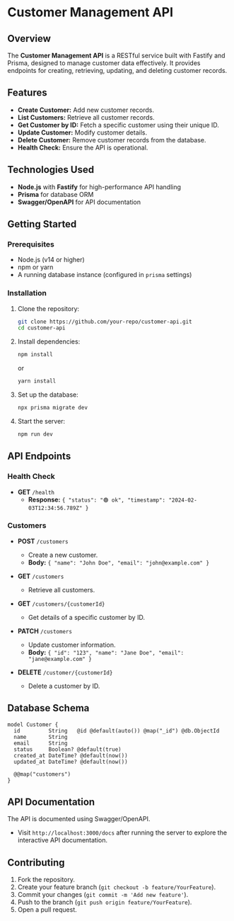 # Customer Management API

## Overview

The **Customer Management API** is a RESTful service built with Fastify and Prisma, designed to manage customer data effectively. It provides endpoints for creating, retrieving, updating, and deleting customer records.

## Features
- **Create Customer:** Add new customer records.
- **List Customers:** Retrieve all customer records.
- **Get Customer by ID:** Fetch a specific customer using their unique ID.
- **Update Customer:** Modify customer details.
- **Delete Customer:** Remove customer records from the database.
- **Health Check:** Ensure the API is operational.

## Technologies Used
- **Node.js** with **Fastify** for high-performance API handling
- **Prisma** for database ORM
- **Swagger/OpenAPI** for API documentation

## Getting Started

### Prerequisites
- Node.js (v14 or higher)
- npm or yarn
- A running database instance (configured in `prisma` settings)

### Installation

1. Clone the repository:
   ```bash
   git clone https://github.com/your-repo/customer-api.git
   cd customer-api
   ```

2. Install dependencies:
   ```bash
   npm install
   ```
   or
   ```bash
   yarn install
   ```

3. Set up the database:
   ```bash
   npx prisma migrate dev
   ```

4. Start the server:
   ```bash
   npm run dev
   ```

## API Endpoints

### Health Check
- **GET** `/health`
  - **Response:** `{ "status": "🟢 ok", "timestamp": "2024-02-03T12:34:56.789Z" }`

### Customers
- **POST** `/customers`
  - Create a new customer.
  - **Body:** `{ "name": "John Doe", "email": "john@example.com" }`

- **GET** `/customers`
  - Retrieve all customers.

- **GET** `/customers/{customerId}`
  - Get details of a specific customer by ID.

- **PATCH** `/customers`
  - Update customer information.
  - **Body:** `{ "id": "123", "name": "Jane Doe", "email": "jane@example.com" }`

- **DELETE** `/customer/{customerId}`
  - Delete a customer by ID.

## Database Schema

```prisma
model Customer {
  id         String   @id @default(auto()) @map("_id") @db.ObjectId
  name       String
  email      String
  status     Boolean? @default(true)
  created_at DateTime? @default(now())
  updated_at DateTime? @default(now())

  @@map("customers")
}
```

## API Documentation
The API is documented using Swagger/OpenAPI.

- Visit `http://localhost:3000/docs` after running the server to explore the interactive API documentation.

## Contributing
1. Fork the repository.
2. Create your feature branch (`git checkout -b feature/YourFeature`).
3. Commit your changes (`git commit -m 'Add new feature'`).
4. Push to the branch (`git push origin feature/YourFeature`).
5. Open a pull request.
